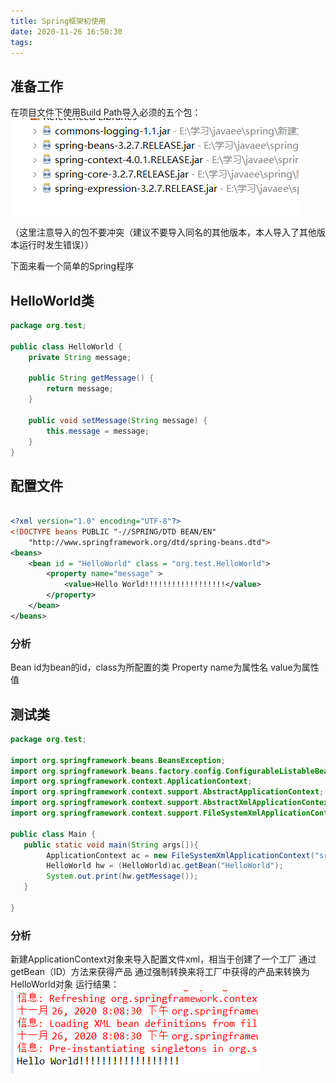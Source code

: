 ```yaml
---
title: Spring框架初使用
date: 2020-11-26 16:50:30
tags:
---
```


## 准备工作

在项目文件下使用Build Path导入必须的五个包：
![在这里插入图片描述](Spring框架初使用/20201126223603835.png)

（这里注意导入的包不要冲突（建议不要导入同名的其他版本，本人导入了其他版本运行时发生错误））

下面来看一个简单的Spring程序
## HelloWorld类
```java
package org.test;

public class HelloWorld {
	private String message;

	public String getMessage() {
		return message;
	}

	public void setMessage(String message) {
		this.message = message;
	}
}

```

## 配置文件
```xml
 
<?xml version="1.0" encoding="UTF-8"?>
<!DOCTYPE beans PUBLIC "-//SPRING/DTD BEAN/EN"
    "http://www.springframework.org/dtd/spring-beans.dtd">
<beans>
    <bean id = "HelloWorld" class = "org.test.HelloWorld">
        <property name="message" >
            <value>Hello World!!!!!!!!!!!!!!!!!!</value>
        </property>
    </bean>
</beans>

```
### 分析
Bean id为bean的id，class为所配置的类
Property name为属性名 value为属性值
## 测试类
 ```java
package org.test;

import org.springframework.beans.BeansException;
import org.springframework.beans.factory.config.ConfigurableListableBeanFactory;
import org.springframework.context.ApplicationContext;
import org.springframework.context.support.AbstractApplicationContext;
import org.springframework.context.support.AbstractXmlApplicationContext;
import org.springframework.context.support.FileSystemXmlApplicationContext;

public class Main {
    public static void main(String args[]){
         ApplicationContext ac = new FileSystemXmlApplicationContext("src/ApplictionContext.xml");
         HelloWorld hw = (HelloWorld)ac.getBean("HelloWorld");
         System.out.print(hw.getMessage());
    }
   
}
 ```
### 分析
新建ApplicationContext对象来导入配置文件xml，相当于创建了一个工厂
通过getBean（ID）方法来获得产品
通过强制转换来将工厂中获得的产品来转换为HelloWorld对象
运行结果：
 ![运行结果](Spring框架初使用/20201126220149725.png)